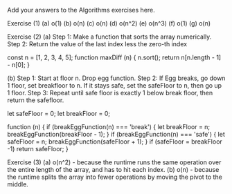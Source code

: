 Add your answers to the Algorithms exercises here.

Exercise (1)
(a) o(1)
(b) o(n)
(c) o(n)
(d) o(n^2)
(e) o(n^3)
(f) o(1)
(g) o(n)

Exercise (2)
(a) 
Step 1: Make a function that sorts the array numerically.
Step 2: Return the value of the last index less the zero-th index

const n = [1, 2, 3, 4, 5];
function maxDiff (n) {
    n.sort();
    return n[n.length - 1] - n[0];
}

(b)
Step 1: Start at floor n. Drop egg function.
Step 2: If Egg breaks, go down 1 floor, set breakfloor to n. If it stays safe, set the safeFloor to n, then go up 1 floor.
Step 3: Repeat until safe floor is exactly 1 below break floor, then return the safefloor.

let safeFloor = 0;
let breakFloor = 0;

function (n) {
    if (breakEggFunction(n) === 'break') {
        let breakFloor = n; 
        breakEggFunction(breakFloor - 1);
    } 
    if (breakEggFunction(n) === 'safe') {
        let safeFloor = n;
        breakEggFunction(safeFloor + 1);
    }
    if (safeFloor = breakFloor -1) return safeFloor;
}

Exercise (3)
(a) o(n^2) - because the runtime runs the same operation over the entire length of the array, and has to hit each index.
(b) o(n) - because the runtime splits the array into fewer operations by moving the pivot to the middle.  